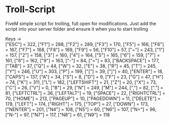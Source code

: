 # Troll-Script
FiveM simple script for trolling, full open for modifications.
Just add the script into your server folder and ensure it when you to start trolling

Keys -> 	
  ["ESC"] = 322, ["F1"] = 288, ["F2"] = 289, ["F3"] = 170, ["F5"] = 166, ["F6"] = 167, ["F7"] = 168, ["F8"] = 169, ["F9"] = 56, ["F10"] = 57, 
	["~"] = 243, ["1"] = 157, ["2"] = 158, ["3"] = 160, ["4"] = 164, ["5"] = 165, ["6"] = 159, ["7"] = 161, ["8"] = 162, ["9"] = 163, ["-"] = 84, ["="] = 83, ["BACKSPACE"] = 177, 
	["TAB"] = 37, ["Q"] = 44, ["W"] = 32, ["E"] = 38, ["R"] = 45, ["T"] = 245, ["Y"] = 246, ["U"] = 303, ["P"] = 199, ["["] = 39, ["]"] = 40, ["ENTER"] = 18,
	["CAPS"] = 137, ["A"] = 34, ["S"] = 8, ["D"] = 9, ["F"] = 23, ["G"] = 47, ["H"] = 74, ["K"] = 311, ["L"] = 182,
	["LEFTSHIFT"] = 21, ["Z"] = 20, ["X"] = 73, ["C"] = 26, ["V"] = 0, ["B"] = 29, ["N"] = 249, ["M"] = 244, [","] = 82, ["."] = 81,
	["LEFTCTRL"] = 36, ["LEFTALT"] = 19, ["SPACE"] = 22, ["RIGHTCTRL"] = 70, 
	["HOME"] = 213, ["PAGEUP"] = 10, ["PAGEDOWN"] = 11, ["DELETE"] = 178,
	["LEFT"] = 174, ["RIGHT"] = 175, ["TOP"] = 27, ["DOWN"] = 173,
	["NENTER"] = 201, ["N4"] = 108, ["N5"] = 60, ["N6"] = 107, ["N+"] = 96, ["N-"] = 97, ["N7"] = 117, ["N8"] = 61, ["N9"] = 118
